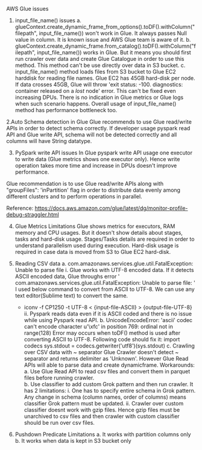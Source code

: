 AWS Glue issues
1. input_file_name() issues
  a. glueContext.create_dynamic_frame_from_options().toDF().withColumn("filepath", input_file_name()) won't work in Glue. It always passes Null value in column. It is known issue and AWS Glue team is aware of it.
  b. glueContext.create_dynamic_frame.from_catalog().toDF().withColumn("filepath", input_file_name()) works in Glue. But it means you should first run crawler over data and create Glue Catalogue in order to use this method. This method can't be use directly over data in S3 bucket.
  c. input_file_name() method loads files from S3 bucket to Glue EC2 harddisk for reading file names. Glue EC2 has 45GB hard-disk per node. If data crosses 45GB, Glue will throw 'exit status: -100. diagnostics: container released on a *lost* node' error. This can't be fixed even increasing DPUs. There is no indication in Glue metrics or Glue logs when such scenario happens. Overall usage of input_file_name()  method has performance bottleneck too.
  
2.Auto Schema detection in Glue
Glue recommends to use Glue read/write APIs in order to detect schema correctly. If developer usage pyspark read API and Glue write API, schema will not be detected correctly and all columns will have String datatype.

3. PySpark write API issues
In Glue pyspark write API usage one executor to write data (Glue metrics shows one executor only). Hence write operation takes more time and increase in DPUs doesn't improve performance.

Glue recommendation is to use Glue read/write APIs along with "groupFiles": 'inPartition' flag in order to distribute data evenly among different clusters and to perform operations in parallel.

Reference: https://docs.aws.amazon.com/glue/latest/dg/monitor-profile-debug-straggler.html 

4. Glue Metrics Limitations
Glue shows metrics for executors,  RAM memory and CPU usages. But it doesn't show details about stages, tasks and hard-disk usage. Stages/Tasks details are required in order to understand parallelism used during execution. Hard-disk usage is required in case data is moved from S3 to Glue EC2 hard-disk. 

5. Reading CSV data 
  a. com.amazonaws.services.glue.util.FatalException: Unable to parse file
    i. Glue works with UTF-8 encoded data. If it detects ASCII encoded data, Glue throughs error ' com.amazonaws.services.glue.util.FatalException: Unable to parse file: ' 
    I used below command to convert from ASCII to UTF-8. We can use any text editor(Sublime text) to convert the same.
    - iconv -f CP1250 -t UTF-8 < {input-file-ASCII} > {output-file-UTF-8}
    ii. Pyspark reads data even if it is ASCII coded and there is no issue while using Pyspark read API.
  b. UnicodeEncodeError: 'ascii' codec can't encode character u'\xfc' in position 769: ordinal not in range(128)
  Error may occurs when toDF() method is used after converting ASCII to UTF-8. Following code should fix it:
  import codecs
  sys.stdout = codecs.getwriter('utf8')(sys.stdout)
  c. Crawling over CSV data with ~ separator
  Glue Crawler doesn't detect ~ separator and returns delimiter as 'Unknown'. However Glue Read APIs will able to parse data and create dynamicframe.
  Workarounds:
    a. Use Glue Read API to read csv files and convert them in parquet files before running crawler.  
    b. Use classifier to add custom Grok pattern and then run crawler.  It has 2 limitations:
        i. One has to specify entire schema in Grok pattern. Any change in schema (column names, order of columns) means classifier Grok pattern must be updated.
        ii. Crawler over custom classifier doesnt work with gzip files. Hence gzip files must be unarchived to csv files and then crawler with custom classifier should be run over csv files.

6. Pushdown Predicate Limitations
  a. It works with partition columns only
  b. It works when data is kept in S3 bucket only
  


